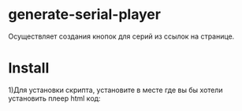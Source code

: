 # generate-serial-player
Осуществляет создания кнопок для серий из ссылок на странице.

# Install
1)Для установки скрипта, установите в месте где вы бы хотели установить плеер html код:

<div id="vid" >
<iframe src="" allow="autoplay; fullscreen" webkitallowfullscreen="true" mozallowfullscreen="true" allowfullscreen="true" frameborder="0" width="100%" height="100%"></iframe>
</div>
<div id="sb" ></div>

2)В конце страници добавьте код подключения скрипта:

<script src="js/HDGOP.js"></script>

3)Для добавления видео в тексте страници добавьте ссылку на видео, типа => https://vio.to/video/t/***/

4)id адреса для редактирования:
 Блок видео: #vid
 Блок серий: #sb
 Кнопки серий: #sbutton
